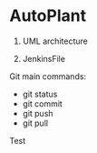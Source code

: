 # AutoPlant

1) UML architecture

2) JenkinsFile


Git main commands:
* git status
* git commit
* git push
* git pull


Test

